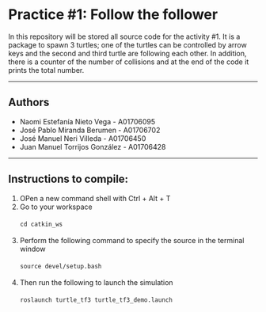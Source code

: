 # Practice #1: Follow the follower

In this repository will be stored all source code for the activity #1.
It is a package to spawn 3 turtles; one of the turtles can be controlled by arrow keys and the second and third turtle are following each other. In addition, there is a counter of the number of collisions and at the end of the code it prints the total number.

***
## Authors
* Naomi Estefanía Nieto Vega - A01706095
* José Pablo Miranda Berumen - A01706702
* José Manuel Neri Villeda   - A01706450
* Juan Manuel Torrijos González - A01706428
***
## Instructions to compile:

1. OPen a new command shell with Ctrl + Alt + T
2. Go to your workspace <br/><br/> ``` cd catkin_ws ```<br/><br/>
3. Perform the following command to specify the source in the terminal window <br/><br/>``` source devel/setup.bash ```<br/><br/>
4. Then run the following to launch the simulation <br/><br/>
``` roslaunch turtle_tf3 turtle_tf3_demo.launch ```


